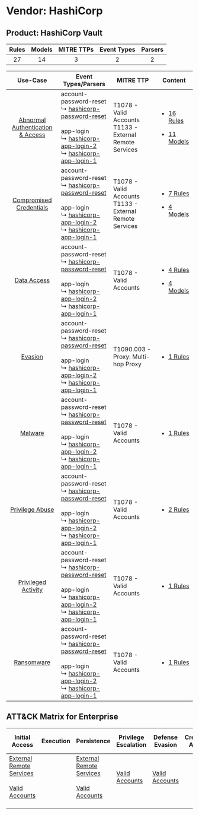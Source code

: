 Vendor: HashiCorp
=================
Product: HashiCorp Vault
------------------------
| Rules | Models | MITRE TTPs | Event Types | Parsers |
|:-----:|:------:|:----------:|:-----------:|:-------:|
|  27   |   14   |     3      |      2      |    2    |

|                                           Use-Case                                           | Event Types/Parsers                                                                                                                                                                                                                                                                           | MITRE TTP                                                      | Content                                                                                                                                 |
|:--------------------------------------------------------------------------------------------:| --------------------------------------------------------------------------------------------------------------------------------------------------------------------------------------------------------------------------------------------------------------------------------------------- | -------------------------------------------------------------- | --------------------------------------------------------------------------------------------------------------------------------------- |
| [Abnormal Authentication & Access](../../../UseCases/uc_abnormal_authentication_&_access.md) |  account-password-reset<br> ↳ [hashicorp-password-reset](Parsers/parserContent_hashicorp-password-reset.md)<br><br> app-login<br> ↳ [hashicorp-app-login-2](Parsers/parserContent_hashicorp-app-login-2.md)<br> ↳ [hashicorp-app-login-1](Parsers/parserContent_hashicorp-app-login-1.md)<br> | T1078 - Valid Accounts<br>T1133 - External Remote Services<br> | [<ul><li>16 Rules</li></ul><ul><li>11 Models</li></ul>](Rules_Models/r_m_hashicorp_hashicorp_vault_Abnormal_Authentication_&_Access.md) |
|          [Compromised Credentials](../../../UseCases/uc_compromised_credentials.md)          |  account-password-reset<br> ↳ [hashicorp-password-reset](Parsers/parserContent_hashicorp-password-reset.md)<br><br> app-login<br> ↳ [hashicorp-app-login-2](Parsers/parserContent_hashicorp-app-login-2.md)<br> ↳ [hashicorp-app-login-1](Parsers/parserContent_hashicorp-app-login-1.md)<br> | T1078 - Valid Accounts<br>T1133 - External Remote Services<br> | [<ul><li>7 Rules</li></ul><ul><li>4 Models</li></ul>](Rules_Models/r_m_hashicorp_hashicorp_vault_Compromised_Credentials.md)            |
|                      [Data Access](../../../UseCases/uc_data_access.md)                      |  account-password-reset<br> ↳ [hashicorp-password-reset](Parsers/parserContent_hashicorp-password-reset.md)<br><br> app-login<br> ↳ [hashicorp-app-login-2](Parsers/parserContent_hashicorp-app-login-2.md)<br> ↳ [hashicorp-app-login-1](Parsers/parserContent_hashicorp-app-login-1.md)<br> | T1078 - Valid Accounts<br>                                     | [<ul><li>4 Rules</li></ul><ul><li>4 Models</li></ul>](Rules_Models/r_m_hashicorp_hashicorp_vault_Data_Access.md)                        |
|                          [Evasion](../../../UseCases/uc_evasion.md)                          |  account-password-reset<br> ↳ [hashicorp-password-reset](Parsers/parserContent_hashicorp-password-reset.md)<br><br> app-login<br> ↳ [hashicorp-app-login-2](Parsers/parserContent_hashicorp-app-login-2.md)<br> ↳ [hashicorp-app-login-1](Parsers/parserContent_hashicorp-app-login-1.md)<br> | T1090.003 - Proxy: Multi-hop Proxy<br>                         | [<ul><li>1 Rules</li></ul>](Rules_Models/r_m_hashicorp_hashicorp_vault_Evasion.md)                                                      |
|                          [Malware](../../../UseCases/uc_malware.md)                          |  account-password-reset<br> ↳ [hashicorp-password-reset](Parsers/parserContent_hashicorp-password-reset.md)<br><br> app-login<br> ↳ [hashicorp-app-login-2](Parsers/parserContent_hashicorp-app-login-2.md)<br> ↳ [hashicorp-app-login-1](Parsers/parserContent_hashicorp-app-login-1.md)<br> | T1078 - Valid Accounts<br>                                     | [<ul><li>1 Rules</li></ul>](Rules_Models/r_m_hashicorp_hashicorp_vault_Malware.md)                                                      |
|                  [Privilege Abuse](../../../UseCases/uc_privilege_abuse.md)                  |  account-password-reset<br> ↳ [hashicorp-password-reset](Parsers/parserContent_hashicorp-password-reset.md)<br><br> app-login<br> ↳ [hashicorp-app-login-2](Parsers/parserContent_hashicorp-app-login-2.md)<br> ↳ [hashicorp-app-login-1](Parsers/parserContent_hashicorp-app-login-1.md)<br> | T1078 - Valid Accounts<br>                                     | [<ul><li>2 Rules</li></ul>](Rules_Models/r_m_hashicorp_hashicorp_vault_Privilege_Abuse.md)                                              |
|              [Privileged Activity](../../../UseCases/uc_privileged_activity.md)              |  account-password-reset<br> ↳ [hashicorp-password-reset](Parsers/parserContent_hashicorp-password-reset.md)<br><br> app-login<br> ↳ [hashicorp-app-login-2](Parsers/parserContent_hashicorp-app-login-2.md)<br> ↳ [hashicorp-app-login-1](Parsers/parserContent_hashicorp-app-login-1.md)<br> | T1078 - Valid Accounts<br>                                     | [<ul><li>1 Rules</li></ul>](Rules_Models/r_m_hashicorp_hashicorp_vault_Privileged_Activity.md)                                          |
|                       [Ransomware](../../../UseCases/uc_ransomware.md)                       |  account-password-reset<br> ↳ [hashicorp-password-reset](Parsers/parserContent_hashicorp-password-reset.md)<br><br> app-login<br> ↳ [hashicorp-app-login-2](Parsers/parserContent_hashicorp-app-login-2.md)<br> ↳ [hashicorp-app-login-1](Parsers/parserContent_hashicorp-app-login-1.md)<br> | T1078 - Valid Accounts<br>                                     | [<ul><li>1 Rules</li></ul>](Rules_Models/r_m_hashicorp_hashicorp_vault_Ransomware.md)                                                   |

ATT&CK Matrix for Enterprise
----------------------------
| Initial Access                                                                                                                                   | Execution | Persistence                                                                                                                                      | Privilege Escalation                                                | Defense Evasion                                                     | Credential Access | Discovery | Lateral Movement | Collection | Command and Control                                                                                                                       | Exfiltration | Impact |
| ------------------------------------------------------------------------------------------------------------------------------------------------ | --------- | ------------------------------------------------------------------------------------------------------------------------------------------------ | ------------------------------------------------------------------- | ------------------------------------------------------------------- | ----------------- | --------- | ---------------- | ---------- | ----------------------------------------------------------------------------------------------------------------------------------------- | ------------ | ------ |
| [External Remote Services](https://attack.mitre.org/techniques/T1133)<br><br>[Valid Accounts](https://attack.mitre.org/techniques/T1078)<br><br> |           | [External Remote Services](https://attack.mitre.org/techniques/T1133)<br><br>[Valid Accounts](https://attack.mitre.org/techniques/T1078)<br><br> | [Valid Accounts](https://attack.mitre.org/techniques/T1078)<br><br> | [Valid Accounts](https://attack.mitre.org/techniques/T1078)<br><br> |                   |           |                  |            | [Proxy: Multi-hop Proxy](https://attack.mitre.org/techniques/T1090/003)<br><br>[Proxy](https://attack.mitre.org/techniques/T1090)<br><br> |              |        |